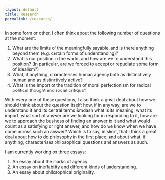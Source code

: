 ```yaml
---
layout: default
title: Research
permalink: /research/
---
```


In some form or other, I often think about the following number of questions at the moment:

1. What are the limits of the meaningfully sayable, and is there anything beyond them (e.g. certain forms of understanding)?
2. What is our position in the world, and how are we to understand this position? (In particular, are we forced to accept or repudiate some form of idealism?)
3. What, if anything, characterises human agency both as distinctively human and as distinctively active?
4. What is the import of the tradition of moral perfectionism for radical political thought and social critique?

With every one of these questions, I also think a great deal about how we should think about the question itself: how, if in any way, are we to understand it and its central terms &mdash what is its meaning, what its import, what sort of answer are we looking for in responding to it, how are we to approach the business of finding an answer to it and what would count as a satisfying or right answer, and how do we know when we have come across such an answer? Which is to say, in short, that I think a great deal about how to do philosophy in the first place; and about what, if anything, characterises philosophical questions and answers as such.

I am currently working on three essays:

1. An essay about the marks of agency.
2. An essay on ineffability and different kinds of understanding.
3. An essay about philosophical originality.
